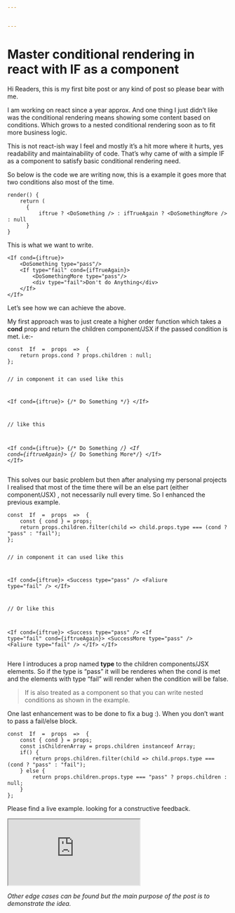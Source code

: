 ```yaml
---


---
```


<h1 id="master-conditional-rendering-in-react-with-if-as-a-component">Master conditional rendering in react with IF as a component</h1>
<p>Hi Readers,  this is my first bite post or any kind of post so please bear with me.</p>
<p>I am working on react since a year approx. And one thing I just didn’t like was the conditional rendering means showing some content based on conditions. Which grows to a nested conditional rendering soon as to fit more business logic.</p>
<p>This is not react-ish way I feel  and mostly it’s a hit more where it hurts, yes readability and maintainability of code. That’s why came of with a simple IF as a component to satisfy basic conditional rendering need.</p>
<p>So below is the code we are writing now, this is a example it goes more that two conditions also most of the time.</p>
<pre><code>render() {
    return (
      { 
	      iftrue ? &lt;DoSomething /&gt; : ifTrueAgain ? &lt;DoSomethingMore /&gt; : null
	  }
}
</code></pre>
<p>This is what we want to write.</p>
<pre><code>&lt;If cond={iftrue}&gt;
    &lt;DoSomething type="pass"/&gt;
    &lt;If type="fail" cond={ifTrueAgain}&gt;
	    &lt;DoSomethingMore type="pass"/&gt;
	    &lt;div type="fail"&gt;Don't do Anything&lt;/div&gt;
    &lt;/If&gt;
&lt;/If&gt;
</code></pre>
<p>Let’s see how we can achieve the above.</p>
<p>My first approach was to just create a higher order function which takes a <strong>cond</strong>  prop and return the children component/JSX if the passed condition is met. i.e:-</p>
<pre><code>const  If  =  props  =&gt;  {
	return props.cond ? props.children : null;  
};

// in component it can used like this 

&lt;If cond={iftrue}&gt;
    {/* Do Something */}
&lt;/If&gt;

// like this

&lt;If cond={iftrue}&gt;
    {/* Do Something */}
    &lt;If cond={iftrueAgain}&gt;
	    {/* Do Something More*/}
    &lt;/If&gt;
&lt;/If&gt;
</code></pre>
<p>This solves our basic problem but then after analysing my personal projects I realised that most of the time there will be an else part (either component/JSX) , not necessarily null every time. So I enhanced the previous example.</p>
<pre><code>const  If  =  props  =&gt;  {
	const { cond } = props;
	return props.children.filter(child =&gt; child.props.type === (cond ? "pass" : "fail");
};

// in component it can used like this 

&lt;If cond={iftrue}&gt;
    &lt;Success type="pass" /&gt;
    &lt;Faliure type="fail" /&gt;
&lt;/If&gt;

// Or like this

&lt;If cond={iftrue}&gt;
    &lt;Success type="pass" /&gt;
    &lt;If type="fail" cond={iftrueAgain}&gt;
	       &lt;SuccessMore type="pass" /&gt;
	       &lt;Faliure type="fail" /&gt;
    &lt;/If&gt;
&lt;/If&gt;
</code></pre>
<p>Here I introduces a prop named <strong>type</strong> to the children components/JSX elements. So if the type is “pass” it will be renderes when the cond is met and the elements with type “fail” will render when the condition will be false.</p>
<blockquote>
<p>If is also treated as a component so that you can write nested conditions as shown in the example.</p>
</blockquote>
<p>One last enhancement was to be done to fix a bug :). When you don’t want to pass a fail/else block.</p>
<pre><code>const  If  =  props  =&gt;  {
	const { cond } = props;
	const isChildrenArray = props.children instanceof Array;
	if() {
	    return props.children.filter(child =&gt; child.props.type === (cond ? "pass" : "fail");
	} else {
		return props.children.props.type === "pass" ? props.children : null;
	}
};
</code></pre>
<p>Please find a live example. looking for a constructive feedback.</p>
<iframe src="https://codesandbox.io/embed/condescending-shannon-tqbjb?fontsize=14&amp;hidenavigation=1&amp;theme=dark" title="condescending-shannon-tqbjb"></iframe>
<p><em>Other edge cases can be found but the main purpose of the post is to demonstrate the idea.</em></p>

